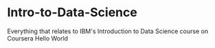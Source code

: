 # Intro-to-Data-Science
Everything that relates to IBM's Introduction to Data Science course on Coursera
Hello World
